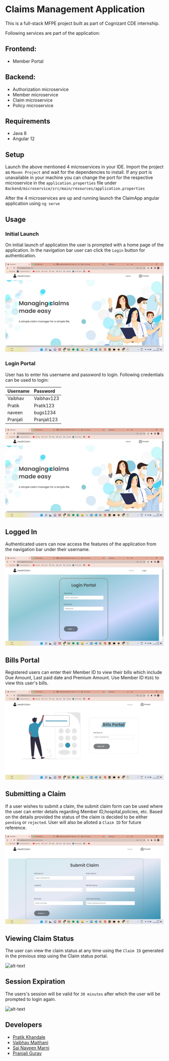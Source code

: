 # Claims Management Application

This is a full-stack MFPE project built as part of Cognizant CDE internship.

Following services are part of the application:
## Frontend:
* Member Portal

## Backend:
* Authorization microservice
* Member microservice
* Claim microservice
* Policy microservice

## Requirements
* Java 8
* Angular 12

## Setup

Launch the above mentioned 4 microservices in your IDE. Import the project as `Maven Project` and wait for the dependencies to install. If any port is unavailable in your machine you can change the port for the respective microservice in the `application.properties` file under `Backend/microservice/src/main/resources/application.properties`

After the 4 microservices are up and running launch the ClaimApp angular application using `ng serve`

## Usage

### Initial Launch

On initial launch of application the user is prompted with a home page of the application. In the navigation bar user can click the `Login` button for authentication.

![alt text](https://github.com/pratikkhandale/MFPE-Claim-Management/blob/main/Usage%20Images/homePage.jpeg)




### Login Portal

User has to enter his username and password to login. Following credentials can be used to login:

| Username   | Password| 
| -----------|:--------|
| Vaibhav    | Vaibhav123|
| Pratik     | Pratik123  |
| naveen     |bugs1234|
| Pranjali   |Pranjali123 |

![alt-text](https://github.com/pratikkhandale/MFPE-Claim-Management/blob/main/Usage%20Images/homePage.jpeg)




## Logged In

Authenticated users can now access the features of the application from the navigation bar under their username.

![alt-text](https://github.com/pratikkhandale/MFPE-Claim-Management/blob/main/Usage%20Images/loginPortal.jpeg)




## Bills Portal

Registered users can enter their Member ID to view their bills which include Due Amount, Last paid date and Premium Amount. 
Use Member ID `M101` to view this user's bills.

![alt-text](https://github.com/pratikkhandale/MFPE-Claim-Management/blob/main/Usage%20Images/billPortal.jpeg)


## Submitting a Claim

If a user wishes to submit a claim, the submit claim form can be used where the user can enter details regarding Member ID,hospital,policies, etc. Based on the details provided the status of the claim is decided to be either `pending` or `rejected`. User will also be alloted a `Claim ID` for future reference.

![alt-text](https://github.com/pratikkhandale/MFPE-Claim-Management/blob/main/Usage%20Images/submitClaim.jpeg)


## Viewing Claim Status


The user can view the claim status at any time using the `Claim ID` generated in the previous step using the Claim status portal.


![alt-text](https://github.com/AayushBangroo/ij025Team3ClaimsManagement/blob/master/Usage%20Images/ClaimStatus.png)


## Session Expiration


The users's session will be valid for `30 minutes` after which the user will be prompted to login again.

![alt-text](https://github.com/AayushBangroo/ij025Team3ClaimsManagement/blob/master/Usage%20Images/SessionExpired.png)



## Developers

* [Pratik Khandale](https://github.com/pratikkhandale)
* [Vaibhav Maithani](https://github.com/vaibhavmaithani15)
* [Sai Naveen Marni](https://github.com/naveenmarni8)
* [Pranjali Gurav](https://github.com/Gurav-pranjali)
